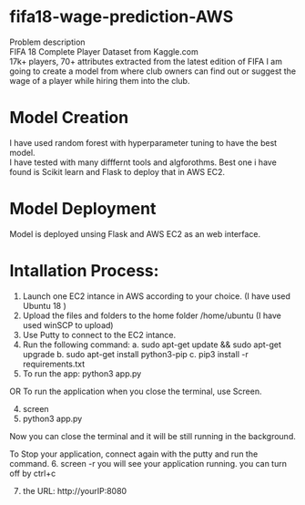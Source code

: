 # fifa18-wage-prediction-AWS
Problem description</br> 
FIFA 18 Complete Player Dataset from Kaggle.com  </br>
17k+ players, 70+ attributes extracted from the latest edition of FIFA  I am going to create a model from where club owners can find out or suggest the wage of a player while hiring them into the club.

# Model Creation
I have used random forest with hyperparameter tuning to have the best model.</br>
I have tested with many difffernt tools and algforothms. 
Best one i have found is Scikit learn and Flask to deploy that in AWS EC2.

# Model Deployment
Model is deployed unsing Flask and AWS EC2 as an web interface.

# Intallation Process: 
1. Launch one EC2 intance in AWS according to your choice. (I have used Ubuntu 18 )
2. Upload the files and folders to the home folder /home/ubuntu (I have used winSCP to upload)
3. Use Putty to connect to the EC2 intance.
4. Run the following command:
  a. sudo apt-get update && sudo apt-get upgrade
  b. sudo apt-get install python3-pip 
  c. pip3 install -r requirements.txt
5. To run the app: python3 app.py

OR
To run the application when you close the terminal, use Screen.

4. screen
5. python3 app.py

Now you can close the terminal and it will be still running in the background.

To Stop your application, connect again with the putty and run the command.
6. screen -r
you will see your application running. you can turn off by ctrl+c

7. the URL: http://yourIP:8080


